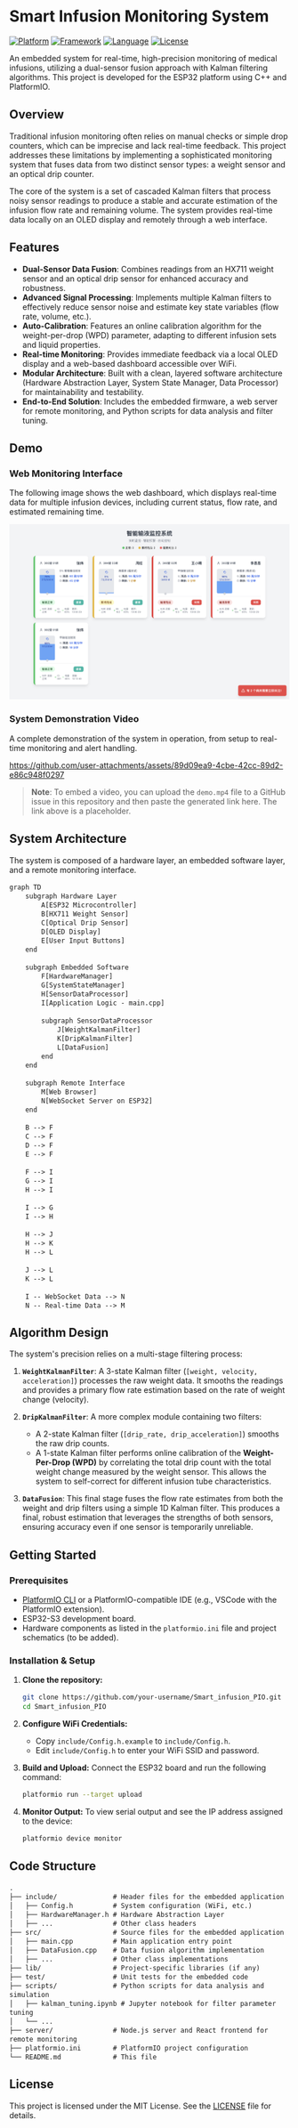 # Smart Infusion Monitoring System

[![Platform](https://img.shields.io/badge/Platform-ESP32-blueviolet)](https://www.espressif.com/en/products/socs/esp32)
[![Framework](https://img.shields.io/badge/Framework-Arduino-00979D)](https://www.arduino.cc/)
[![Language](https://img.shields.io/badge/Language-C%2B%2B-00599C)](https://isocpp.org/)
[![License](https://img.shields.io/badge/License-MIT-yellow.svg)](https://opensource.org/licenses/MIT)

An embedded system for real-time, high-precision monitoring of medical infusions, utilizing a dual-sensor fusion approach with Kalman filtering algorithms. This project is developed for the ESP32 platform using C++ and PlatformIO.

## Overview

Traditional infusion monitoring often relies on manual checks or simple drop counters, which can be imprecise and lack real-time feedback. This project addresses these limitations by implementing a sophisticated monitoring system that fuses data from two distinct sensor types: a weight sensor and an optical drip counter.

The core of the system is a set of cascaded Kalman filters that process noisy sensor readings to produce a stable and accurate estimation of the infusion flow rate and remaining volume. The system provides real-time data locally on an OLED display and remotely through a web interface.

## Features

- **Dual-Sensor Data Fusion**: Combines readings from an HX711 weight sensor and an optical drip sensor for enhanced accuracy and robustness.
- **Advanced Signal Processing**: Implements multiple Kalman filters to effectively reduce sensor noise and estimate key state variables (flow rate, volume, etc.).
- **Auto-Calibration**: Features an online calibration algorithm for the weight-per-drop (WPD) parameter, adapting to different infusion sets and liquid properties.
- **Real-time Monitoring**: Provides immediate feedback via a local OLED display and a web-based dashboard accessible over WiFi.
- **Modular Architecture**: Built with a clean, layered software architecture (Hardware Abstraction Layer, System State Manager, Data Processor) for maintainability and testability.
- **End-to-End Solution**: Includes the embedded firmware, a web server for remote monitoring, and Python scripts for data analysis and filter tuning.

## Demo

### Web Monitoring Interface
The following image shows the web dashboard, which displays real-time data for multiple infusion devices, including current status, flow rate, and estimated remaining time.

![Web Interface](docs/images/web_interface.png)

### System Demonstration Video
A complete demonstration of the system in operation, from setup to real-time monitoring and alert handling.

https://github.com/user-attachments/assets/89d09ea9-4cbe-42cc-89d2-e86c948f0297

> **Note**: To embed a video, you can upload the `demo.mp4` file to a GitHub issue in this repository and then paste the generated link here. The link above is a placeholder.

## System Architecture

The system is composed of a hardware layer, an embedded software layer, and a remote monitoring interface.

```mermaid
graph TD
    subgraph Hardware Layer
        A[ESP32 Microcontroller]
        B[HX711 Weight Sensor]
        C[Optical Drip Sensor]
        D[OLED Display]
        E[User Input Buttons]
    end

    subgraph Embedded Software
        F[HardwareManager]
        G[SystemStateManager]
        H[SensorDataProcessor]
        I[Application Logic - main.cpp]

        subgraph SensorDataProcessor
            J[WeightKalmanFilter]
            K[DripKalmanFilter]
            L[DataFusion]
        end
    end
    
    subgraph Remote Interface
        M[Web Browser]
        N[WebSocket Server on ESP32]
    end

    B --> F
    C --> F
    D --> F
    E --> F
    
    F --> I
    G --> I
    H --> I
    
    I --> G
    I --> H
    
    H --> J
    H --> K
    H --> L

    J --> L
    K --> L
    
    I -- WebSocket Data --> N
    N -- Real-time Data --> M
```

## Algorithm Design

The system's precision relies on a multi-stage filtering process:

1.  **`WeightKalmanFilter`**: A 3-state Kalman filter (`[weight, velocity, acceleration]`) processes the raw weight data. It smooths the readings and provides a primary flow rate estimation based on the rate of weight change (velocity).

2.  **`DripKalmanFilter`**: A more complex module containing two filters:
    *   A 2-state Kalman filter (`[drip_rate, drip_acceleration]`) smooths the raw drip counts.
    *   A 1-state Kalman filter performs online calibration of the **Weight-Per-Drop (WPD)** by correlating the total drip count with the total weight change measured by the weight sensor. This allows the system to self-correct for different infusion tube characteristics.

3.  **`DataFusion`**: This final stage fuses the flow rate estimates from both the weight and drip filters using a simple 1D Kalman filter. This produces a final, robust estimation that leverages the strengths of both sensors, ensuring accuracy even if one sensor is temporarily unreliable.

## Getting Started

### Prerequisites

- [PlatformIO CLI](https://platformio.org/install/cli) or a PlatformIO-compatible IDE (e.g., VSCode with the PlatformIO extension).
- ESP32-S3 development board.
- Hardware components as listed in the `platformio.ini` file and project schematics (to be added).

### Installation & Setup

1.  **Clone the repository:**
    ```sh
    git clone https://github.com/your-username/Smart_infusion_PIO.git
    cd Smart_infusion_PIO
    ```

2.  **Configure WiFi Credentials:**
    -   Copy `include/Config.h.example` to `include/Config.h`.
    -   Edit `include/Config.h` to enter your WiFi SSID and password.

3.  **Build and Upload:**
    Connect the ESP32 board and run the following command:
    ```sh
    platformio run --target upload
    ```

4.  **Monitor Output:**
    To view serial output and see the IP address assigned to the device:
    ```sh
    platformio device monitor
    ```

## Code Structure

    .
    ├── include/              # Header files for the embedded application
    │   ├── Config.h          # System configuration (WiFi, etc.)
    │   ├── HardwareManager.h # Hardware Abstraction Layer
    │   ├── ...               # Other class headers
    ├── src/                  # Source files for the embedded application
    │   ├── main.cpp          # Main application entry point
    │   ├── DataFusion.cpp    # Data fusion algorithm implementation
    │   ├── ...               # Other class implementations
    ├── lib/                  # Project-specific libraries (if any)
    ├── test/                 # Unit tests for the embedded code
    ├── scripts/              # Python scripts for data analysis and simulation
    │   ├── kalman_tuning.ipynb # Jupyter notebook for filter parameter tuning
    │   └── ...
    ├── server/               # Node.js server and React frontend for remote monitoring
    ├── platformio.ini        # PlatformIO project configuration
    └── README.md             # This file

## License

This project is licensed under the MIT License. See the [LICENSE](LICENSE) file for details.

